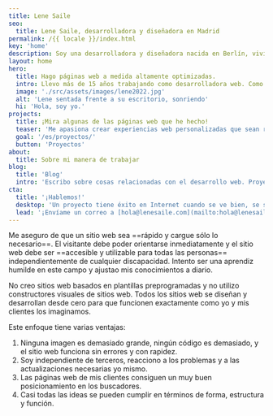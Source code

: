 ```yaml
---
title: Lene Saile
seo:
  title: Lene Saile, desarrolladora y diseñadora en Madrid
permalink: /{{ locale }}/index.html
key: 'home'
description: Soy una desarrolladora y diseñadora nacida en Berlín, viviendo en Madrid. Llevo creando para la web profesionalmente desde 2008.
layout: home
hero:
  title: Hago páginas web a medida altamente optimizadas.
  intro: Llevo más de 15 años trabajando como desarrolladora web. Como autónoma y por encargo de agencias he desarrollado y diseñado innumerables páginas web personalizadas para pequeñas y medianas empresas, autónomos, particulares, asociaciones y fundaciones. Trabajo principalmente con la arquitectura Jamstack.
  image: './src/assets/images/lene2022.jpg'
  alt: 'Lene sentada frente a su escritorio, sonriendo'
  hi: 'Hola, soy yo.'
projects:
  title: ¡Mira algunas de las páginas web que he hecho!
  teaser: 'Me apasiona crear experiencias web personalizadas que sean rápidas, seguras y accesibles, además de respetuosas con el medio ambiente y la privacidad. '
  goal: '/es/proyectos/'
  button: 'Proyectos'
about:
  title: Sobre mi manera de trabajar
blog:
  title: 'Blog'
  intro: 'Escribo sobre cosas relacionadas con el desarrollo web. Proyectos, enfoques y observaciones, cosas que he aprendido o que considero importantes.'
cta:
  title: '¡Hablemos!'
  desktop: 'Un proyecto tiene éxito en Internet cuando se ve bien, se siente bien y funciona con tecnología limpia y segura. Desde 2008 creo experiencias web atractivas con atención al detalle.'
  lead: '¡Envíame un correo a [hola@lenesaile.com](mailto:hola@lenesaile.com) y cuéntame tu proyecto, oportunidades o lo que tengas en mente! Siempre estoy dispuesto a charlar.'
---
```


Me aseguro de que un sitio web sea ==rápido y cargue sólo lo necesario==. El visitante debe poder orientarse inmediatamente y el sitio web debe ser ==accesible y utilizable para todas las personas== independientemente de cualquier discapacidad. Intento ser una aprendiz humilde en este campo y ajustao mis conocimientos a diario.

No creo sitios web basados en plantillas preprogramadas y no utilizo constructores visuales de sitios web. Todos los sitios web se diseñan y desarrollan desde cero para que funcionen exactamente como yo y mis clientes los imaginamos.

Este enfoque tiene varias ventajas:

1. Ninguna imagen es demasiado grande, ningún código es demasiado, y el sitio web funciona sin errores y con rapidez.
2. Soy independiente de terceros, reacciono a los problemas y a las actualizaciones necesarias yo mismo.
3. Las páginas web de mis clientes consiguen un muy buen posicionamiento en los buscadores.
4. Casi todas las ideas se pueden cumplir en términos de forma, estructura y función.
